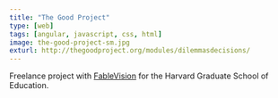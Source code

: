 ```yaml
---
title: "The Good Project"
type: [web]
tags: [angular, javascript, css, html]
image: the-good-project-sm.jpg
exturl: http://thegoodproject.org/modules/dilemmasdecisions/
---
```

Freelance project with [FableVision](http://www.fablevisionstudios.com/) for the Harvard Graduate School of Education.